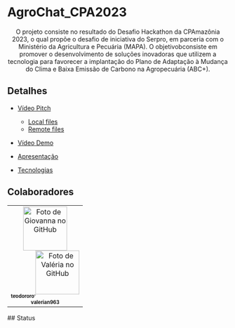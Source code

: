 # AgroChat_CPA2023


<p align="center">O projeto consiste no resultado do Desafio Hackathon da CPAmazônia 2023, o qual propõe o desafio de iniciativa do Serpro, em parceria com o Ministério da Agricultura e Pecuária (MAPA). O objetivobconsiste em promover o desenvolvimento de soluções inovadoras que utilizem a tecnologia para favorecer a implantação do Plano de Adaptação à Mudança do Clima e Baixa Emissão de Carbono na Agropecuária (ABC+).</p>

## Detalhes
<!--ts-->
   * [Vídeo Pitch](#video-pitch)
      * [Local files](#local-files)
      * [Remote files](#remote-files)

   * [Vídeo Demo](#video-demo)
   * [Apresentação](#apresentacao)
   * [Tecnologias](#tecnologias)
<!--te-->
## Colaboradores
<table>
  <tr>
    <td align="center">
      <a href="http://github.com/teodororo"> 
        <img src="https://avatars.githubusercontent.com/<teodororo>" width="100px;" alt="Foto de Giovanna no GitHub"/><br>
        <sub>
        <sub>
          <b>teodororo</b>
        </sub>
      </a>
          <a href="http://github.com/valerian963"> 
        <img src="https://avatars.githubusercontent.com/<valerian963>" width="100px;" alt="Foto de Valéria no GitHub"/><br>
        <sub>
        <sub>
          <b>valerian963</b>
        </sub>
      </a>
    </td>
  </tr>
</table>
## Status
